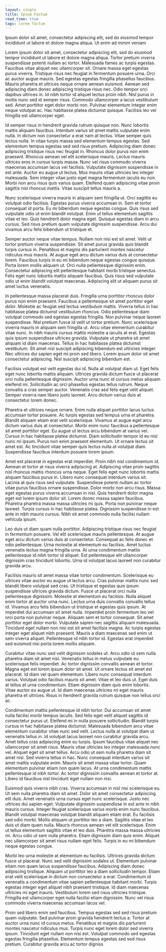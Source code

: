 ```yaml
---
layout: single
title: Ipsum Factum
read_time: true
tags: lorem factum
---
```


Ipsum  dolor sit amet, consectetur adipiscing elit, sed do eiusmod tempor
incididunt ut labore et dolore magna aliqua. Ut enim ad minim veniam

Lorem ipsum dolor sit amet, consectetur adipiscing elit, sed do eiusmod tempor
incididunt ut labore et dolore magna aliqua. Tortor pretium viverra suspendisse
potenti nullam ac tortor. Malesuada fames ac turpis egestas. Faucibus vitae
aliquet nec ullamcorper sit. Ornare massa eget egestas purus viverra. Tristique
risus nec feugiat in fermentum posuere urna. Orci ac auctor augue mauris. Sed
egestas egestas fringilla phasellus faucibus. Mauris pharetra et ultrices neque
ornare aenean euismod. Aenean sed adipiscing diam donec adipiscing tristique
risus nec. Odio tempor orci dapibus ultrices in. Id nibh tortor id aliquet
lectus proin nibh. Nisl purus in mollis nunc sed id semper risus. Commodo
ullamcorper a lacus vestibulum sed. Amet porttitor eget dolor morbi non.
Pulvinar elementum integer enim neque volutpat ac. Hac habitasse platea
dictumst quisque. Facilisis leo vel fringilla est ullamcorper eget.

Id semper risus in hendrerit gravida rutrum quisque non. Nunc lobortis mattis
aliquam faucibus. Interdum varius sit amet mattis vulputate enim nulla. In
dictum non consectetur a erat nam at lectus. Vitae semper quis lectus nulla. In
vitae turpis massa sed elementum tempus egestas. Sed elementum tempus egestas
sed sed risus pretium. Adipiscing diam donec adipiscing tristique risus nec
feugiat in. Rhoncus dolor purus non enim praesent. Rhoncus aenean vel elit
scelerisque mauris. Lectus mauris ultrices eros in cursus turpis massa. Nunc
vel risus commodo viverra maecenas accumsan lacus vel facilisis. Vulputate
dignissim suspendisse in est ante. Auctor eu augue ut lectus. Mus mauris vitae
ultricies leo integer malesuada. Sem integer vitae justo eget magna fermentum
iaculis eu non. Morbi non arcu risus quis varius quam. Eleifend quam adipiscing
vitae proin sagittis nisl rhoncus mattis. Vitae suscipit tellus mauris a.

Nunc scelerisque viverra mauris in aliquam sem fringilla ut. Orci sagittis eu
volutpat odio facilisis. Egestas purus viverra accumsan in. Sem et tortor
consequat id porta. Eu mi bibendum neque egestas congue. Quis risus sed
vulputate odio ut enim blandit volutpat. Enim ut tellus elementum sagittis
vitae et leo. Quis hendrerit dolor magna eget. Quisque egestas diam in arcu
cursus. Sed risus pretium quam vulputate dignissim suspendisse. Arcu dui
vivamus arcu felis bibendum ut tristique et.

Semper auctor neque vitae tempus. Nullam non nisi est sit amet. Velit ut tortor
pretium viverra suspendisse. Sit amet purus gravida quis blandit turpis cursus
in. Penatibus et magnis dis parturient montes nascetur ridiculus mus mauris. At
augue eget arcu dictum varius duis at consectetur lorem. Faucibus turpis in eu
mi bibendum neque egestas congue quisque. Porta lorem mollis aliquam ut. Orci
nulla pellentesque dignissim enim. Consectetur adipiscing elit pellentesque
habitant morbi tristique senectus. Felis eget nunc lobortis mattis aliquam
faucibus. Quis risus sed vulputate odio ut enim blandit volutpat maecenas.
Adipiscing elit ut aliquam purus sit amet luctus venenatis.

In pellentesque massa placerat duis. Fringilla urna porttitor rhoncus dolor
purus non enim praesent. Faucibus a pellentesque sit amet porttitor eget dolor.
Molestie ac feugiat sed lectus vestibulum mattis. Viverra tellus in hac
habitasse platea dictumst vestibulum rhoncus. Odio pellentesque diam volutpat
commodo sed egestas egestas fringilla. Non pulvinar neque laoreet suspendisse.
Nisl pretium fusce id velit ut tortor pretium. Nunc scelerisque viverra mauris
in aliquam sem fringilla ut. Arcu vitae elementum curabitur vitae nunc. In nibh
mauris cursus mattis molestie a iaculis at erat. Egestas quis ipsum suspendisse
ultrices gravida. Vulputate ut pharetra sit amet aliquam id diam maecenas.
Tellus in hac habitasse platea dictumst vestibulum. Sit amet nisl suscipit
adipiscing bibendum est ultricies integer. Nec ultrices dui sapien eget mi
proin sed libero. Lorem ipsum dolor sit amet consectetur adipiscing. Nisl
suscipit adipiscing bibendum est.

Facilisis volutpat est velit egestas dui id. Nulla at volutpat diam ut. Eget
felis eget nunc lobortis mattis aliquam. Ultrices gravida dictum fusce ut
placerat orci nulla pellentesque dignissim. Auctor urna nunc id cursus metus
aliquam eleifend mi. Sollicitudin ac orci phasellus egestas tellus rutrum.
Neque convallis a cras semper auctor. Venenatis cras sed felis eget velit
aliquet. Semper viverra nam libero justo laoreet. Arcu dictum varius duis at
consectetur lorem donec.

Pharetra et ultrices neque ornare. Enim nulla aliquet porttitor lacus luctus
accumsan tortor posuere. Ac turpis egestas sed tempus urna et pharetra. Blandit
aliquam etiam erat velit scelerisque. Vivamus at augue eget arcu dictum varius
duis at consectetur. Morbi enim nunc faucibus a pellentesque sit amet porttitor
eget. Eu augue ut lectus arcu bibendum at varius vel. Cursus in hac habitasse
platea dictumst. Diam sollicitudin tempor id eu nisl nunc mi ipsum. Purus non
enim praesent elementum. Ut ornare lectus sit amet est. Ac tincidunt vitae
semper quis lectus nulla at volutpat diam. Suspendisse faucibus interdum
posuere lorem ipsum.

Amet est placerat in egestas erat imperdiet. Proin nibh nisl condimentum id.
Aenean et tortor at risus viverra adipiscing at. Adipiscing vitae proin
sagittis nisl rhoncus mattis rhoncus urna neque. Eget felis eget nunc lobortis
mattis aliquam faucibus purus in. Libero nunc consequat interdum varius sit.
Lacinia at quis risus sed vulputate. Suspendisse potenti nullam ac tortor vitae
purus faucibus ornare suspendisse. Dolor morbi non arcu risus. Massa eget
egestas purus viverra accumsan in nisl. Quis hendrerit dolor magna eget est
lorem ipsum dolor sit. Lorem donec massa sapien faucibus. Pharetra pharetra
massa massa ultricies mi quis. Porta non pulvinar neque laoreet. Turpis cursus
in hac habitasse platea. Dignissim suspendisse in est ante in nibh mauris
cursus. Nibh sit amet commodo nulla facilisi nullam vehicula ipsum.

Leo duis ut diam quam nulla porttitor. Adipiscing tristique risus nec feugiat
in fermentum posuere. Vel elit scelerisque mauris pellentesque. At augue eget
arcu dictum varius duis at consectetur. Consequat ac felis donec et odio
pellentesque. Urna molestie at elementum eu facilisis. Amet luctus venenatis
lectus magna fringilla urna. At urna condimentum mattis pellentesque id nibh
tortor id aliquet. Est pellentesque elit ullamcorper dignissim cras tincidunt
lobortis. Urna id volutpat lacus laoreet non curabitur gravida arcu.

Facilisis mauris sit amet massa vitae tortor condimentum. Scelerisque eu
ultrices vitae auctor eu augue ut lectus arcu. Cras pulvinar mattis nunc sed
blandit libero volutpat sed cras. Ut tristique et egestas quis ipsum
suspendisse ultrices gravida dictum. Fusce ut placerat orci nulla pellentesque
dignissim. Molestie at elementum eu facilisis. Nulla aliquet enim tortor at
auctor urna nunc. Lectus urna duis convallis convallis tellus id. Vivamus arcu
felis bibendum ut tristique et egestas quis ipsum. At imperdiet dui accumsan
sit amet nulla. Imperdiet proin fermentum leo vel orci porta non pulvinar
neque. Aliquam sem et tortor consequat. Sit amet porttitor eget dolor morbi.
Vulputate sapien nec sagittis aliquam malesuada. Tincidunt eget nullam non nisi
est sit amet facilisis magna. Ac turpis egestas integer eget aliquet nibh
praesent. Mauris a diam maecenas sed enim ut sem viverra aliquet. Pellentesque
id nibh tortor id. Egestas erat imperdiet sed euismod nisi porta lorem mollis
aliquam.

Curabitur vitae nunc sed velit dignissim sodales ut. Arcu odio ut sem nulla
pharetra diam sit amet nisl. Venenatis tellus in metus vulputate eu scelerisque
felis imperdiet. Ac tortor dignissim convallis aenean et tortor. Magna eget est
lorem ipsum dolor sit amet. Ut ornare lectus sit amet est placerat. Id diam vel
quam elementum. Libero nunc consequat interdum varius. Volutpat odio facilisis
mauris sit amet. Vitae et leo duis ut. Eget duis at tellus at urna condimentum.
Etiam dignissim diam quis enim lobortis. Vitae auctor eu augue ut. Id diam
maecenas ultricies mi eget mauris pharetra et ultrices. Risus in hendrerit
gravida rutrum quisque non tellus orci ac.

Condimentum mattis pellentesque id nibh tortor. Dui accumsan sit amet nulla
facilisi morbi tempus iaculis. Sed felis eget velit aliquet sagittis id
consectetur purus ut. Eleifend mi in nulla posuere sollicitudin. Blandit turpis
cursus in hac habitasse platea dictumst. Malesuada bibendum arcu vitae
elementum curabitur vitae nunc sed velit. Lectus nulla at volutpat diam ut
venenatis tellus in. Id volutpat lacus laoreet non curabitur gravida arcu. Amet
tellus cras adipiscing enim eu turpis. Ipsum faucibus vitae aliquet nec
ullamcorper sit amet risus. Mauris vitae ultricies leo integer malesuada nunc
vel. Aliquet eget sit amet tellus. Arcu odio ut sem nulla pharetra diam sit
amet nisl. Sed viverra tellus in hac. Nunc consequat interdum varius sit amet
mattis vulputate enim. Mauris sit amet massa vitae tortor. Quam elementum
pulvinar etiam non quam lacus. At urna condimentum mattis pellentesque id nibh
tortor. Ac tortor dignissim convallis aenean et tortor at. Libero id faucibus
nisl tincidunt eget nullam non nisi.

Euismod quis viverra nibh cras. Viverra accumsan in nisl nisi scelerisque eu.
Ut sem nulla pharetra diam sit amet. Dolor sit amet consectetur adipiscing elit
duis. Amet venenatis urna cursus eget nunc scelerisque. Justo nec ultrices dui
sapien eget. Vulputate dignissim suspendisse in est ante in nibh mauris cursus.
Integer feugiat scelerisque varius morbi enim nunc faucibus. Blandit volutpat
maecenas volutpat blandit aliquam etiam erat. Eu facilisis sed odio morbi.
Mollis aliquam ut porttitor leo a diam. Sagittis vitae et leo duis ut diam quam
nulla. Mauris rhoncus aenean vel elit scelerisque. Enim ut tellus elementum
sagittis vitae et leo duis. Pharetra massa massa ultricies mi. Arcu odio ut sem
nulla pharetra. Etiam dignissim diam quis enim. Aliquet nec ullamcorper sit
amet risus nullam eget felis. Turpis in eu mi bibendum neque egestas congue.

Morbi leo urna molestie at elementum eu facilisis. Ultrices gravida dictum
fusce ut placerat. Nunc sed velit dignissim sodales ut. Elementum pulvinar
etiam non quam lacus suspendisse faucibus. Adipiscing diam donec adipiscing
tristique. Aliquam ut porttitor leo a diam sollicitudin tempor. Etiam erat
velit scelerisque in dictum non consectetur a erat. Condimentum id venenatis a
condimentum vitae sapien pellentesque habitant morbi. Turpis egestas integer
eget aliquet nibh praesent tristique. Id diam maecenas ultricies mi eget
mauris. Vestibulum lorem sed risus ultricies tristique. Fringilla est
ullamcorper eget nulla facilisi etiam dignissim. Nunc vel risus commodo viverra
maecenas accumsan lacus vel.

Proin sed libero enim sed faucibus. Tempus egestas sed sed risus pretium quam
vulputate. Sed pulvinar proin gravida hendrerit lectus a. Tortor at auctor urna
nunc id cursus metus. Penatibus et magnis dis parturient montes nascetur
ridiculus mus. Turpis nunc eget lorem dolor sed viverra ipsum. Tincidunt eget
nullam non nisi est. Volutpat commodo sed egestas egestas fringilla phasellus.
Elementum tempus egestas sed sed risus pretium. Curabitur gravida arcu ac
tortor digniss
